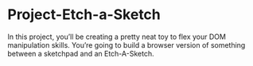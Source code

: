 # Project-Etch-a-Sketch
In this project, you’ll be creating a pretty neat toy to flex your DOM manipulation skills. You’re going to build a browser version of something between a sketchpad and an Etch-A-Sketch.
